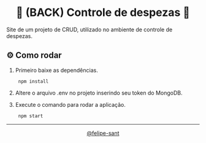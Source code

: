 <div align="center">

# 🛒 (BACK) Controle de despezas 💸

</div>

Site de um projeto de CRUD, utilizado no ambiente de controle de despezas.

## ⚙️ Como rodar

1. Primeiro baixe as dependências.

        npm install
   
3. Altere o arquivo .env no projeto inserindo seu token do MongoDB.

4. Execute o comando para rodar a aplicação.

        npm start

<hr>

<div align="center"><a href="https://github.com/felipe-sant?tab=followers">@felipe-sant</a></div>

<div align="center">
